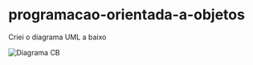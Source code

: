 # programacao-orientada-a-objetos
Criei o diagrama UML a baixo

![Diagrama CB](<img width="380" height="392" alt="image" src="https://github.com/user-attachments/assets/d49e3d4f-912a-42b2-868b-76ab3e11f62b" />)
